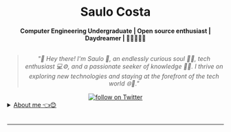 <h1 align="center"> Saulo Costa </h1>
    
<div align="center">
<b>Computer Engineering Undergraduate | Open source enthusiast | Daydreamer | 🖤🦇💀🖤🚩 </b>
<br>
<br>

<blockquote>
    <p><i>
        "🖤 Hey there! I'm Saulo 🦇, an endlessly curious soul 🤔📖, tech enthusiast 💻⚙️, and a passionate seeker of knowledge 🌟🔮. I thrive on exploring new technologies and staying at the forefront of the tech world 🌐🚀."
    </i></p>
</blockquote>
</div>

<div align="center">
    <a href="[https://twitter.com/intent/follow?screen_name=vcwild](https://twitter.com/eviluas)">
        <img src="https://img.shields.io/twitter/follow/eviluas?style=social&logo=twitter"
            alt="follow on Twitter">
  
</div>

<details closed>
<summary>About me 👈😊</summary>

---



Hello! I'm Saulo!

I'm a beginner enthusiast in the world of technology, constantly seeking to learn and grow. I have a special interest in fields like Artificial Intelligence, Data Science, and algorithms.

I believe that the learning journey is an incredible adventure, and I'm excited to share my journey with fellow tech enthusiasts. I enjoy the concept of learning in public, where I can share my thoughts, knowledge, and algorithmic discoveries through projects, discussions, and contributions to open-source.

While I'm just starting out, I'm exploring areas such as Data Science and other technologies, all while delving into the fascinating world of algorithms. I'm open to learning and growing, and every challenge is an opportunity to enhance my skills and understanding of algorithms.

Feel free to reach out and share knowledge, as I'm eager to learn and grow with the community, especially in the realm of algorithms! 🚀🧠




</div>
</details>

<br/>

---

<div align="center">


</div>
